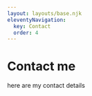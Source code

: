 ```yaml
---
layout: layouts/base.njk
eleventyNavigation:
  key: Contact
  order: 4
---
```

# Contact me

here are my contact details
